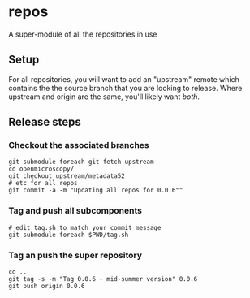 # repos
A super-module of all the repositories in use

## Setup

For all repositories, you will want to add an "upstream" remote which
contains the the source branch that you are looking to release. Where
upstream and origin are the same, you'll likely want *both*.

## Release steps

### Checkout the associated branches

    git submodule foreach git fetch upstream
    cd openmicroscopy/
    git checkout upstream/metadata52
    # etc for all repos
    git commit -a -m "Updating all repos for 0.0.6""

### Tag and push all subcomponents

    # edit tag.sh to match your commit message
    git submodule foreach $PWD/tag.sh

### Tag an push the super repository

    cd ..
    git tag -s -m "Tag 0.0.6 - mid-summer version" 0.0.6
    git push origin 0.0.6
